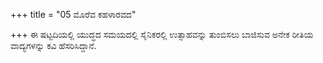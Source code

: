 +++
title = "05 ಮೊರೆವ ಕಹಳಾರವದ"

+++
ಈ ಷಟ್ಟದಿಯಲ್ಲಿ ಯುದ್ಧದ ಸಮಯದಲ್ಲಿ ಸೈನಿಕರಲ್ಲಿ ಉತ್ಸಾಹವನ್ನು ತುಂಬಿಸಲು ಬಾಜಿಸುವ ಅನೇಕ ರೀತಿಯ ವಾದ್ಯಗಳನ್ನು ಕವಿ ಹೆಸರಿಸಿದ್ದಾನೆ.